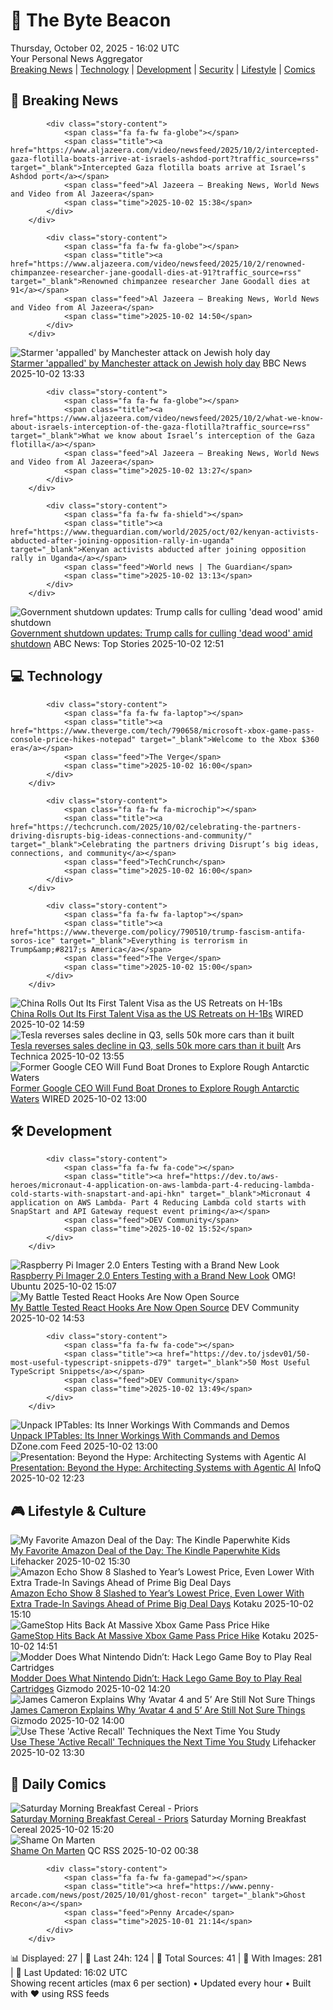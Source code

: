 <!-- Processing 54 RSS feeds at 2025-10-02 16:01:54 UTC -->
<!-- Processing: XKCD -->
<!-- Processing: Saturday Morning Breakfast Cereal -->
<!-- Processing: Garfield -->
<!-- Processing: Dilbert -->
<!-- Processing: Girl Genius -->
<!-- Processing: Al Jazeera Breaking News -->
<!-- Processing: CBC News -->
<!-- Error processing https://rss.cbc.ca/lineup/topstories.xml: The read operation timed out -->
<!-- Processing: Reuters Top News -->
<!-- Processing: Reuters World News -->
<!-- Processing: ABC News Breaking -->
<!-- Processing: Guardian World News -->
<!-- Processing: TechCrunch -->
<!-- Processing: The Verge -->
<!-- Processing: Ars Technica -->
<!-- Processing: O'Reilly Radar -->
<!-- Processing: WIRED -->
<!-- Processing: Slashdot -->
<!-- Processing: Lobsters Python -->
<!-- Processing: Hacker News -->
<!-- Processing: Dev.to -->
<!-- Processing: OMG! Ubuntu -->
<!-- Processing: DistroWatch -->
<!-- Processing: Linux.com -->
<!-- Processing: Ubuntu Blog -->
<!-- Processing: GitHub Blog -->
<!-- Processing: GitLab Blog -->
<!-- Processing: Martin Fowler -->
<!-- Processing: Lifehacker -->
<!-- Processing: Kotaku -->
<!-- Processing: Krebs on Security -->
<!-- Generated 12 new posts out of 30 feeds processed -->
<div class="newspaper-header">
    <h1 class="newspaper-title">📰 The Byte Beacon</h1>
    <div class="newspaper-date">Thursday, October 02, 2025 - 16:02 UTC</div>
    <div class="newspaper-subtitle">Your Personal News Aggregator</div>
</div>

<div class="newspaper-nav">
    <a href="#breaking">Breaking News</a> |
    <a href="#tech">Technology</a> |
    <a href="#dev">Development</a> |
    <a href="#security">Security</a> |
    <a href="#lifestyle">Lifestyle</a> |
    <a href="#webcomics">Comics</a>
</div>

<div class="news-section breaking-news" id="breaking">
<h2 class="section-header">🚨 Breaking News</h2>
<div class="stories-container">
<div class="story">
            
            <div class="story-content">
                <span class="fa fa-fw fa-globe"></span>
                <span class="title"><a href="https://www.aljazeera.com/video/newsfeed/2025/10/2/intercepted-gaza-flotilla-boats-arrive-at-israels-ashdod-port?traffic_source=rss" target="_blank">Intercepted Gaza flotilla boats arrive at Israel’s Ashdod port</a></span>
                <span class="feed">Al Jazeera – Breaking News, World News and Video from Al Jazeera</span>
                <span class="time">2025-10-02 15:38</span>
            </div>
        </div>
<div class="story">
            
            <div class="story-content">
                <span class="fa fa-fw fa-globe"></span>
                <span class="title"><a href="https://www.aljazeera.com/video/newsfeed/2025/10/2/renowned-chimpanzee-researcher-jane-goodall-dies-at-91?traffic_source=rss" target="_blank">Renowned chimpanzee researcher Jane Goodall dies at 91</a></span>
                <span class="feed">Al Jazeera – Breaking News, World News and Video from Al Jazeera</span>
                <span class="time">2025-10-02 14:50</span>
            </div>
        </div>
<div class="story">
            <img src="https://ichef.bbci.co.uk/ace/standard/240/cpsprodpb/53fc/live/e426e7a0-9f8f-11f0-b9ae-cbef91e6ae73.jpg" alt="Starmer &#x27;appalled&#x27; by Manchester attack on Jewish holy day" class="story-image" loading="lazy" onerror="this.style.display='none'">
            <div class="story-content">
                <span class="fa fa-fw fa-flag"></span>
                <span class="title"><a href="https://www.bbc.com/news/articles/czrpxgk6x68o?at_medium=RSS&at_campaign=rss" target="_blank">Starmer &#x27;appalled&#x27; by Manchester attack on Jewish holy day</a></span>
                <span class="feed">BBC News</span>
                <span class="time">2025-10-02 13:33</span>
            </div>
        </div>
<div class="story">
            
            <div class="story-content">
                <span class="fa fa-fw fa-globe"></span>
                <span class="title"><a href="https://www.aljazeera.com/video/newsfeed/2025/10/2/what-we-know-about-israels-interception-of-the-gaza-flotilla?traffic_source=rss" target="_blank">What we know about Israel’s interception of the Gaza flotilla</a></span>
                <span class="feed">Al Jazeera – Breaking News, World News and Video from Al Jazeera</span>
                <span class="time">2025-10-02 13:27</span>
            </div>
        </div>
<div class="story">
            
            <div class="story-content">
                <span class="fa fa-fw fa-shield"></span>
                <span class="title"><a href="https://www.theguardian.com/world/2025/oct/02/kenyan-activists-abducted-after-joining-opposition-rally-in-uganda" target="_blank">Kenyan activists abducted after joining opposition rally in Uganda</a></span>
                <span class="feed">World news | The Guardian</span>
                <span class="time">2025-10-02 13:13</span>
            </div>
        </div>
<div class="story">
            <img src="https://s.abcnews.com/images/Politics/shutdown-main_1759396839986_hpMain_4x3t_384.jpg" alt="Government shutdown updates: Trump calls for culling &#x27;dead wood&#x27; amid shutdown" class="story-image" loading="lazy" onerror="this.style.display='none'">
            <div class="story-content">
                <span class="fa fa-fw fa-tv"></span>
                <span class="title"><a href="https://abcnews.go.com/Politics/live-updates/trump-admin-live-updates/?id=126029955" target="_blank">Government shutdown updates: Trump calls for culling &#x27;dead wood&#x27; amid shutdown</a></span>
                <span class="feed">ABC News: Top Stories</span>
                <span class="time">2025-10-02 12:51</span>
            </div>
        </div>
</div>
</div>
<div class="news-section tech-news" id="tech">
<h2 class="section-header">💻 Technology</h2>
<div class="stories-container">
<div class="story">
            
            <div class="story-content">
                <span class="fa fa-fw fa-laptop"></span>
                <span class="title"><a href="https://www.theverge.com/tech/790658/microsoft-xbox-game-pass-console-price-hikes-notepad" target="_blank">Welcome to the Xbox $360 era</a></span>
                <span class="feed">The Verge</span>
                <span class="time">2025-10-02 16:00</span>
            </div>
        </div>
<div class="story">
            
            <div class="story-content">
                <span class="fa fa-fw fa-microchip"></span>
                <span class="title"><a href="https://techcrunch.com/2025/10/02/celebrating-the-partners-driving-disrupts-big-ideas-connections-and-community/" target="_blank">Celebrating the partners driving Disrupt’s big ideas, connections, and community</a></span>
                <span class="feed">TechCrunch</span>
                <span class="time">2025-10-02 16:00</span>
            </div>
        </div>
<div class="story">
            
            <div class="story-content">
                <span class="fa fa-fw fa-laptop"></span>
                <span class="title"><a href="https://www.theverge.com/policy/790510/trump-fascism-antifa-soros-ice" target="_blank">Everything is terrorism in Trump&amp;#8217;s America</a></span>
                <span class="feed">The Verge</span>
                <span class="time">2025-10-02 15:00</span>
            </div>
        </div>
<div class="story">
            <img src="https://media.wired.com/photos/68d4461a11c17a95c36b3ef4/master/pass/Made-In-China-China-Rolls-Out-First-Talent-Visa-as-US-Retreats-on-H-1Bs-Business.jpg" alt="China Rolls Out Its First Talent Visa as the US Retreats on H-1Bs" class="story-image" loading="lazy" onerror="this.style.display='none'">
            <div class="story-content">
                <span class="fa fa-fw fa-bolt"></span>
                <span class="title"><a href="https://www.wired.com/story/china-talent-immigration-visa-h1-b-policy/" target="_blank">China Rolls Out Its First Talent Visa as the US Retreats on H-1Bs</a></span>
                <span class="feed">WIRED</span>
                <span class="time">2025-10-02 14:59</span>
            </div>
        </div>
<div class="story">
            <img src="https://cdn.arstechnica.net/wp-content/uploads/2025/10/GettyImages-1232815520-500x500.jpg" alt="Tesla reverses sales decline in Q3, sells 50k more cars than it built" class="story-image" loading="lazy" onerror="this.style.display='none'">
            <div class="story-content">
                <span class="fa fa-fw fa-cog"></span>
                <span class="title"><a href="https://arstechnica.com/cars/2025/10/tesla-reverses-sales-decline-in-q3-sells-50k-more-cars-than-it-built/" target="_blank">Tesla reverses sales decline in Q3, sells 50k more cars than it built</a></span>
                <span class="feed">Ars Technica</span>
                <span class="time">2025-10-02 13:55</span>
            </div>
        </div>
<div class="story">
            <img src="https://media.wired.com/photos/68dd9f9181914e288332cb3e/master/pass/GettyImages-1143072557.jpg" alt="Former Google CEO Will Fund Boat Drones to Explore Rough Antarctic Waters" class="story-image" loading="lazy" onerror="this.style.display='none'">
            <div class="story-content">
                <span class="fa fa-fw fa-bolt"></span>
                <span class="title"><a href="https://www.wired.com/story/former-google-ceo-will-fund-boat-drones-to-explore-rough-antarctic-waters/" target="_blank">Former Google CEO Will Fund Boat Drones to Explore Rough Antarctic Waters</a></span>
                <span class="feed">WIRED</span>
                <span class="time">2025-10-02 13:00</span>
            </div>
        </div>
</div>
</div>
<div class="news-section dev-news" id="dev">
<h2 class="section-header">🛠️ Development</h2>
<div class="stories-container">
<div class="story">
            
            <div class="story-content">
                <span class="fa fa-fw fa-code"></span>
                <span class="title"><a href="https://dev.to/aws-heroes/micronaut-4-application-on-aws-lambda-part-4-reducing-lambda-cold-starts-with-snapstart-and-api-hkn" target="_blank">Micronaut 4 application on AWS Lambda- Part 4 Reducing Lambda cold starts with SnapStart and API Gateway request event priming</a></span>
                <span class="feed">DEV Community</span>
                <span class="time">2025-10-02 15:52</span>
            </div>
        </div>
<div class="story">
            <img src="https://i0.wp.com/www.omgubuntu.co.uk/wp-content/uploads/2025/10/pi-imager-difference.jpg?resize=406%2C232&amp;ssl=1" alt="Raspberry Pi Imager 2.0 Enters Testing with a Brand New Look" class="story-image" loading="lazy" onerror="this.style.display='none'">
            <div class="story-content">
                <span class="fa fa-fw fa-ubuntu"></span>
                <span class="title"><a href="https://www.omgubuntu.co.uk/2025/10/raspberry-pi-imager-2-0-enters-beta-with-a-brand-new-look" target="_blank">Raspberry Pi Imager 2.0 Enters Testing with a Brand New Look</a></span>
                <span class="feed">OMG! Ubuntu</span>
                <span class="time">2025-10-02 15:07</span>
            </div>
        </div>
<div class="story">
            <img src="https://media2.dev.to/dynamic/image/width=800%2Cheight=%2Cfit=scale-down%2Cgravity=auto%2Cformat=auto/https%3A%2F%2Fdev-to-uploads.s3.amazonaws.com%2Fuploads%2Farticles%2Fyhatyupz13iexdcn6kxa.gif" alt="My Battle Tested React Hooks Are Now Open Source" class="story-image" loading="lazy" onerror="this.style.display='none'">
            <div class="story-content">
                <span class="fa fa-fw fa-code"></span>
                <span class="title"><a href="https://dev.to/dayvster/my-battle-tested-react-hooks-are-now-open-source-13l0" target="_blank">My Battle Tested React Hooks Are Now Open Source</a></span>
                <span class="feed">DEV Community</span>
                <span class="time">2025-10-02 14:53</span>
            </div>
        </div>
<div class="story">
            
            <div class="story-content">
                <span class="fa fa-fw fa-code"></span>
                <span class="title"><a href="https://dev.to/jsdev01/50-most-useful-typescript-snippets-d79" target="_blank">50 Most Useful TypeScript Snippets</a></span>
                <span class="feed">DEV Community</span>
                <span class="time">2025-10-02 13:49</span>
            </div>
        </div>
<div class="story">
            <img src="https://dz2cdn1.dzone.com/thumbnail?fid=18668429&w=600" alt="Unpack IPTables: Its Inner Workings With Commands and Demos" class="story-image" loading="lazy" onerror="this.style.display='none'">
            <div class="story-content">
                <span class="fa fa-fw fa-newspaper"></span>
                <span class="title"><a href="https://dzone.com/articles/unpack-iptables-inner-workings-commands-demos" target="_blank">Unpack IPTables: Its Inner Workings With Commands and Demos</a></span>
                <span class="feed">DZone.com Feed</span>
                <span class="time">2025-10-02 13:00</span>
            </div>
        </div>
<div class="story">
            <img src="https://res.infoq.com/presentations/agentic-ai/en/headerimage/header-1759149568166.jpg" alt="Presentation: Beyond the Hype: Architecting Systems with Agentic AI" class="story-image" loading="lazy" onerror="this.style.display='none'">
            <div class="story-content">
                <span class="fa fa-fw fa-info-circle"></span>
                <span class="title"><a href="https://www.infoq.com/presentations/agentic-ai/?utm_campaign=infoq_content&utm_source=infoq&utm_medium=feed&utm_term=global" target="_blank">Presentation: Beyond the Hype: Architecting Systems with Agentic AI</a></span>
                <span class="feed">InfoQ</span>
                <span class="time">2025-10-02 12:23</span>
            </div>
        </div>
</div>
</div>
<div class="news-section lifestyle-news" id="lifestyle">
<h2 class="section-header">🎮 Lifestyle & Culture</h2>
<div class="stories-container">
<div class="story">
            <img src="https://lifehacker.com/imagery/articles/01JQVMJEJ9T3W7VMNCZR2SRPQK/hero-image.png" alt="My Favorite Amazon Deal of the Day: The Kindle Paperwhite Kids" class="story-image" loading="lazy" onerror="this.style.display='none'">
            <div class="story-content">
                <span class="fa fa-fw fa-life-ring"></span>
                <span class="title"><a href="https://lifehacker.com/tech/amazon-kindle-paperwhite-kids-deal?utm_medium=RSS" target="_blank">My Favorite Amazon Deal of the Day: The Kindle Paperwhite Kids</a></span>
                <span class="feed">Lifehacker</span>
                <span class="time">2025-10-02 15:30</span>
            </div>
        </div>
<div class="story">
            <img src="https://kotaku.com/app/uploads/2025/10/echo-show-8.jpg" alt="Amazon Echo Show 8 Slashed to Year’s Lowest Price, Even Lower With Extra Trade-In Savings Ahead of Prime Big Deal Days" class="story-image" loading="lazy" onerror="this.style.display='none'">
            <div class="story-content">
                <span class="fa fa-fw fa-gamepad"></span>
                <span class="title"><a href="https://kotaku.com/amazon-echo-show-8-slashed-to-years-lowest-price-even-lower-with-extra-trade-in-savings-ahead-of-prime-big-deal-days-2000631005" target="_blank">Amazon Echo Show 8 Slashed to Year’s Lowest Price, Even Lower With Extra Trade-In Savings Ahead of Prime Big Deal Days</a></span>
                <span class="feed">Kotaku</span>
                <span class="time">2025-10-02 15:10</span>
            </div>
        </div>
<div class="story">
            <img src="https://kotaku.com/app/uploads/2025/10/morncheck-2.jpg" alt="GameStop Hits Back At Massive Xbox Game Pass Price Hike" class="story-image" loading="lazy" onerror="this.style.display='none'">
            <div class="story-content">
                <span class="fa fa-fw fa-gamepad"></span>
                <span class="title"><a href="https://kotaku.com/gamestop-game-pass-price-xbox-ally-leak-marvel-rivals-cross-platform-2000631038" target="_blank">GameStop Hits Back At Massive Xbox Game Pass Price Hike</a></span>
                <span class="feed">Kotaku</span>
                <span class="time">2025-10-02 14:51</span>
            </div>
        </div>
<div class="story">
            <img src="https://gizmodo.com/app/uploads/2025/10/Working-Lego-Game-Boy-1-1280x853.jpeg" alt="Modder Does What Nintendo Didn’t: Hack Lego Game Boy to Play Real Cartridges" class="story-image" loading="lazy" onerror="this.style.display='none'">
            <div class="story-content">
                <span class="fa fa-fw fa-computer"></span>
                <span class="title"><a href="https://gizmodo.com/modder-does-what-nintendo-didnt-hack-lego-game-boy-to-play-real-cartridges-2000666705" target="_blank">Modder Does What Nintendo Didn’t: Hack Lego Game Boy to Play Real Cartridges</a></span>
                <span class="feed">Gizmodo</span>
                <span class="time">2025-10-02 14:20</span>
            </div>
        </div>
<div class="story">
            <img src="https://gizmodo.com/app/uploads/2025/10/Avatar-3-Neytiri-1280x853.jpg" alt="James Cameron Explains Why ‘Avatar 4 and 5’ Are Still Not Sure Things" class="story-image" loading="lazy" onerror="this.style.display='none'">
            <div class="story-content">
                <span class="fa fa-fw fa-computer"></span>
                <span class="title"><a href="https://gizmodo.com/james-cameron-explains-why-avatar-4-and-5-are-still-not-sure-things-2000666495" target="_blank">James Cameron Explains Why ‘Avatar 4 and 5’ Are Still Not Sure Things</a></span>
                <span class="feed">Gizmodo</span>
                <span class="time">2025-10-02 14:00</span>
            </div>
        </div>
<div class="story">
            <img src="https://lifehacker.com/imagery/articles/01HF2GG2P4JYFJY13HB4MNZ5G9/hero-image.jpg" alt="Use These &#x27;Active Recall&#x27; Techniques the Next Time You Study" class="story-image" loading="lazy" onerror="this.style.display='none'">
            <div class="story-content">
                <span class="fa fa-fw fa-life-ring"></span>
                <span class="title"><a href="https://lifehacker.com/use-these-active-recall-techniques-the-next-time-you-st-1850797753?utm_medium=RSS" target="_blank">Use These &#x27;Active Recall&#x27; Techniques the Next Time You Study</a></span>
                <span class="feed">Lifehacker</span>
                <span class="time">2025-10-02 13:30</span>
            </div>
        </div>
</div>
</div>
<div class="news-section webcomics-section" id="webcomics">
<h2 class="section-header">🎨 Daily Comics</h2>
<div class="stories-container">
<div class="story">
            <img src="https://www.smbc-comics.com/comics/1759360612-20251002.png" alt="Saturday Morning Breakfast Cereal - Priors" class="story-image" loading="lazy" onerror="this.style.display='none'">
            <div class="story-content">
                <span class="fa fa-fw fa-smile"></span>
                <span class="title"><a href="https://www.smbc-comics.com/comic/priors" target="_blank">Saturday Morning Breakfast Cereal - Priors</a></span>
                <span class="feed">Saturday Morning Breakfast Cereal</span>
                <span class="time">2025-10-02 15:20</span>
            </div>
        </div>
<div class="story">
            <img src="http://www.questionablecontent.net/comics/5670.png" alt="Shame On Marten" class="story-image" loading="lazy" onerror="this.style.display='none'">
            <div class="story-content">
                <span class="fa fa-fw fa-music"></span>
                <span class="title"><a href="http://questionablecontent.net/view.php?comic=5670" target="_blank">Shame On Marten</a></span>
                <span class="feed">QC RSS</span>
                <span class="time">2025-10-02 00:38</span>
            </div>
        </div>
<div class="story">
            
            <div class="story-content">
                <span class="fa fa-fw fa-gamepad"></span>
                <span class="title"><a href="https://www.penny-arcade.com/news/post/2025/10/01/ghost-recon" target="_blank">Ghost Recon</a></span>
                <span class="feed">Penny Arcade</span>
                <span class="time">2025-10-01 21:14</span>
            </div>
        </div>
</div>
</div>

<div class="newspaper-footer">
    <div class="stats">
        📊 Displayed: 27 | 📅 Last 24h: 124 | 📡 Total Sources: 41 | 📸 With Images: 281 |
        🔄 Last Updated: 16:02 UTC
    </div>
    <div class="footer-note">
        Showing recent articles (max 6 per section) • Updated every hour • Built with ❤️ using RSS feeds
    </div>
</div>
